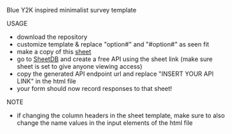 Blue Y2K inspired minimalist survey template

USAGE
- download the repository
- customize template & replace "option#" and "#option#" as seen fit
- make a copy of this [sheet](url)
- go to [SheetDB](url) and create a free API using the sheet link (make sure sheet is set to give anyone viewing access)
- copy the generated API endpoint url and replace "INSERT YOUR API LINK" in the html file
- your form should now record responses to that sheet!

NOTE
- if changing the column headers in the sheet template, make sure to also change the name values in the input elements of the html file

